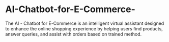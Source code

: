 # AI-Chatbot-for-E-Commerce-
The AI - Chatbot for E-Commerce is an intelligent virtual assistant designed to enhance the online shopping experience by helping users find products, answer queries, and assist with orders based on trained method.
